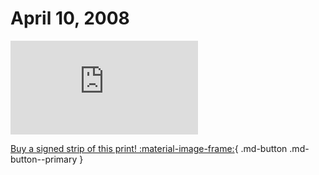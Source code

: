 # April 10, 2008

![](https://www.achewood.com/comic.php?date=04102008)

[Buy a signed strip of this print! :material-image-frame:](https://achewood-holiday-pop-up.myshopify.com/products/strip#04102008){ .md-button .md-button--primary }
